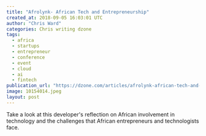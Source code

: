 ```yaml
---
title: "Afrolynk- African Tech and Entrepreneurship"
created_at: 2018-09-05 16:03:01 UTC
author: "Chris Ward"
categories: Chris writing dzone
tags: 
  - africa
  - startups
  - entrepreneur
  - conference
  - event
  - cloud
  - ai
  - fintech
publication_url: "https://dzone.com/articles/afrolynk-african-tech-and-entrepreneurship"
image: 10154014.jpeg
layout: post
---
```

Take a look at this developer's reflection on African involvement in technology and the challenges that African entrepreneurs and technologists face.

